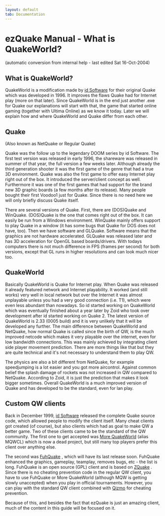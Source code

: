 ```yaml
---
layout: default
tab: Documentation
---
```


# ezQuake Manual - What is QuakeWorld?
(automatic conversion from internal help - last edited Sat 16-Oct-2004)

## What is QuakeWorld?


QuakeWorld is a modification made by [id Software](http://www.idsoftware.com/) for their original Quake which was developed in 1996. It improves the flaws Quake had for Internet play (more on that later). Since QuakeWorld is in the end just another .exe for Quake our explanations will start with that, the game that started online gaming (together with Ultima Online) as we know it today. Later we will explain how and where QuakeWorld and Quake differ from each other.

## Quake

(Also known as NetQuake or Regular Quake)

Quake was the follow up to the legendary DOOM series by id Software. The first test version was released in early 1996, the shareware was released in summer of that year, the full version a few weeks later. Although already the third generation shooter it was the first game of the genre that had a true 3D environment. Quake was also the first game to offer easy Internet play right out of the box. It introduced the server/client concept as well. Furthermore it was one of the first games that had support for the brand new 3D graphic boards (a few months after its release). Many people bought their first Voodoo1 just for Quake. Since there is no need here we will only briefly discuss Quake itself.

There are several versions of Quake. First, there are (DOS)Quake and WinQuake. (DOS)Quake is the one that comes right out of the box. It can easily be run from a Windows environment. WinQuake mainly offers support to play Quake in a window (it has some bugs that Quake for DOS does not have, too). Then we have software and GLQuake. Software means that the graphics are not hardware accelerated. GLQuake was released later and has 3D acceleration for OpenGL based boards/drivers. With todays computers there is not much difference in FPS (frames per second) for both versions, except that GL runs in higher resolutions and can look much nicer too.
## QuakeWorld

Basically QuakeWorld is Quake for Internet play. When Quake was released it already featured network and Internet playability. It worked (and still works) very well in local network but over the Internet it was almost unplayable unless you had a very good connection (i.e. T1), which were even less abundant than nowadays. So id started working on QuakeWorld which was eventually finished about a year later by Zoid who took over development after id started working on Quake 2. The latest version of QuakeWorld is 2.33 (0005 build) and it is very unlikely that it will be developed any further. The main difference between QuakeWorld and NetQuake, how normal Quake is called since the birth of QW, is the much improved netcode which makes it very playable over the internet, even for low bandwidth connections. This was mainly achieved by integrating client side player movement prediction. There are more things like that but they are quite technical and it's not necessary to understand them to play QW.

The physics are also a bit different from NetQuake, for example speedjumping is a lot easier and you got more aircontrol. Against common belief the splash damage of rockets was not increased in QW compared to NetQuake. According to Zoid, it is just the prediction that makes it look bigger sometimes. Overall QuakeWorld is a much improved version of Quake and has developed to be the standard, even for lan play.
## Custom QW clients

Back in December 1999, [id Software](http://www.idsoftware.com/) released the complete Quake source code, which allowed people to modify the client itself. Many cheat clients got created (of course), but also clients which had as goal to make QW a better game. Two of these clients came to be the standard of the QW community. The first one to get accepted was [More QuakeWorld](http://mqwcl.qhlan.org/) (alias MQWCL) which is now a dead project, but still many top players prefer this client over anything else.

The second was [FuhQuake](http://www.fuhquake.net/) , which will have its last release soon. FuhQuake enhanced the graphics, gameplay, teamplay, removes bugs, etc - the list is long. FuhQuake is an open source (GPL) client and is based on [ZQuake](http://zquake.frag.ru/) . Since there is no cheating prevention code in the regular QW client, you have to use FuhQuake or More QuakeWorld (although MQW is getting slowly unaccepted) when you play in official tournaments. However, you can play with the standard QW client combined with [Qizmo](http://www.udpsoft.com/qizmo/) for cheating prevention.

Because of this, and besides the fact that ezQuake is just an amazing client, much of the content in this guide will be focused on it.
